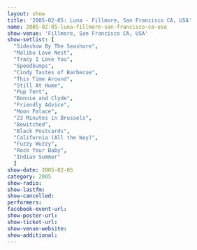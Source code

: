 ```yaml
---
layout: show
title: '2005-02-05: Luna - Fillmore, San Francisco CA, USA'
name: 2005-02-05-luna-fillmore-san-francisco-ca-usa
show-venue: 'Fillmore, San Francisco CA, USA'
show-setlist: [
  "Sideshow By The Seashore",
  "Malibu Love Nest",
  "Tracy I Love You",
  "Speedbumps",
  "Cindy Tastes of Barbecue",
  "This Time Around",
  "Still At Home",
  "Pup Tent",
  "Bonnie and Clyde",
  "Friendly Advice",
  "Moon Palace",
  "23 Minutes in Brussels",
  "Bewitched",
  "Black Postcards",
  "California (All the Way)",
  "Fuzzy Wuzzy",
  "Rock Your Baby",
  "Indian Summer"
  ]
show-date: 2005-02-05
category: 2005
show-radio: 
show-lastfm: 
show-cancelled: 
performers: 
facebook-event-url: 
show-poster-url: 
show-ticket-url: 
show-venue-website: 
show-additional: 
---
```


